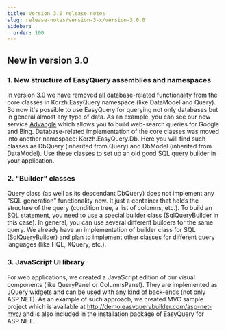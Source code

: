 ```yaml
---
title: Version 3.0 release notes
slug: release-notes/version-3-x/version-3.0.0
sidebar:
  order: 100
---
```


## **New in version 3.0**

### 1. New structure of EasyQuery assemblies and namespaces

In version 3.0 we have removed all database-related functionality from the core classes in Korzh.EasyQuery namespace (like DataModel and Query). So now it's possible to use EasyQuery for querying not only databases but in general almost any type of data. As an example, you can see our new service [Advangle](http://advangle.com) which allows you to build web-search queries for Google and Bing. Database-related implementation of the core classes was moved into another namespace: Korzh.EasyQuery.Db. Here you will find such classes as DbQuery (inherited from Query) and DbModel (inherited from DataModel). Use these classes to set up an old good SQL query builder in your application.

### 2. "Builder" classes

Query class (as well as its descendant DbQuery) does not implement any “SQL generation” functionality now. It just a container that holds the structure of the query (condition tree, a list of columns, etc.). To build an SQL statement, you need to use a special builder class (SqlQueryBuilder in this case). In general, you can use several different builders for the same query. We already have an implementation of builder class for SQL (SqlQueryBuilder) and plan to implement other classes for different query languages (like HQL, XQuery, etc.).

### 3. JavaScript UI library

For web applications, we created a JavaScript edition of our visual components (like QueryPanel or ColumnsPanel). They are implemented as JQuery widgets and can be used with any kind of back-ends (not only ASP.NET). As an example of such approach, we created MVC sample project which is available at http://demo.easyquerybuilder.com/asp-net-mvc/ and is also included in the installation package of EasyQuery for ASP.NET.
